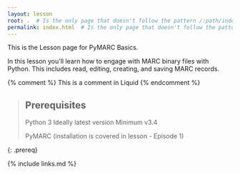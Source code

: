 ```yaml
---
layout: lesson
root: .  # Is the only page that doesn't follow the pattern /:path/index.html
permalink: index.html  # Is the only page that doesn't follow the pattern /:path/index.html
---
```

This is the Lesson page for PyMARC Basics.

In this lesson you'll learn how to engage with MARC binary files with Python. This includes read, editing, creating, and saving MARC records.  
<!-- this is an html comment -->

{% comment %} This is a comment in Liquid {% endcomment %}

> ## Prerequisites
>
> Python 3
>	Ideally latest version
>	Minimum v3.4
>
> PyMARC (installation is covered in lesson - Episode 1)

{: .prereq}

{% include links.md %}
